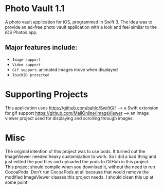 # Photo Vault 1.1
A photo vault application for iOS, programmed in Swift 3. The idea was to provide an ad-free photo vault application with a look and feel similar to the iOS Photos app. 

## Major features include:
* `Image support` 
* `Video support`
* `Gif support`: animated images move when displayed
* `TouchID protected` 

# Supporting Projects
This application uses 
https://github.com/bahlo/SwiftGif --> a Swift extension for gif support 
https://github.com/MailOnline/ImageViewer --> an image viewer project used for displaying and scrolling through images. 

# Misc
The original intention of this project was to use pods. It turned out the ImageViewer needed heavy customization to work. So I did a bad thing and just edited the pod files and uploaded the pods to GitHub in this project. This project should compile when you download it, without the need to run CocoaPods. Don't run CocoaPods at all because that would remove the modified ImageViewer classes this project needs. I should clean this up at some point. 

